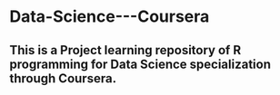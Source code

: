 # Data-Science---Coursera
## This is a Project learning repository of R programming for Data Science specialization through Coursera.
